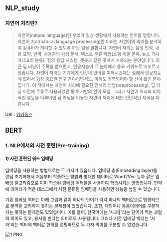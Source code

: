 ## NLP_study

### 자연어 처리란?


> 자연어(natural language)란 우리가 일상 생활에서 사용하는 언어를 말합니다. 자연어 처리(natural language processing)란 이러한 자연어의 의미를 분석하여 컴퓨터가 처리할 수 있도록 하는 일을 말합니다. 
> 자연어 처리는 음성 인식, 내용 요약, 번역, 사용자의 감성 분석, 텍스트 분류 작업(스팸 메일 분류, 뉴스 기사 카테고리 분류), 질의 응답 시스템, 챗봇과 같은 곳에서 사용되는 분야입니다. 
> 최근 딥 러닝이 주목을 받으면서, 인공지능이 IT 분야에서 중요 키워드로 떠오르고 있습니다. 자연어 처리는 기계에게 인간의 언어를 이해시킨다는 점에서 인공지능에 있어서 가장 중요한 연구 분야이면서도, 아직도 정복되어야 할 산이 많은 분야입니다. 
> 이 책에서는 자연어 처리에 필요한 전처리 방법(preprocessing), 딥 러닝 이전에 주류로 사용되었던 통계 기반의 언어 모델, 그리고 자연어 처리의 비약적인 성능을 이루어낸 딥 러닝을 이용한 자연어 처리에 대한 전반적인 지식을 다룹니다.

URL: [위키독스](https://wikidocs.net/21667)


## BERT

### 1. NLP에서의 사전 훈련(Pre-training)

#### 1) 사전 훈련된 워드 임베딩

  임베딩을 사용하는 방법으로는 두 가지가 있습니다. 임베딩 층(Embedding layer)를 랜덤 초기화해서 처음부터 학습하는 방법과 방대한 데이터로 Word2Vec 등과 같은 임베딩 알고리즘으로 이미 학습된 임베딩 벡터들을 사용하여 학습시키는 방법입니다. 만약에 데이터가 적은 테스크에서 사전 훈련된 임베딩을 사용하면 성능을 높일 수 있습니다. 

기존 임베딩 벡터는 아래 그림과 같이 하나의 단어가 각각 하나의 벡터값으로 맵핑되므로 문맥을 고려하지 못하는 문제점이 있었습니다. 또한, 다의어나 동음이의어를 구분하지는 못하는 문제점도 있었습니다. 예를 들어, 한국어에는 '사과🍎'라는 단어가 먹는 과일의 의미도 있고, 용서를 빈다는 의미로도 사용됩니다. 그러나 기존 임베딩 벡터는 '사과'라는 벡터에 벡터값 한개를 맵핑하므로 두 가지 의미를 구분할 수 없었습니다.

![1 PNG](https://user-images.githubusercontent.com/87213815/132116831-02f11b33-3bdd-45bf-b4fa-84fe3478cb53.png)

